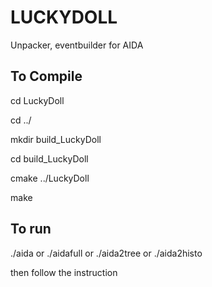 # LUCKYDOLL
Unpacker, eventbuilder for AIDA

##  To Compile
cd LuckyDoll

cd ../

mkdir build_LuckyDoll

cd build_LuckyDoll

cmake ../LuckyDoll

make

## To run
./aida
or
./aidafull
or
./aida2tree
or
./aida2histo

then follow the instruction